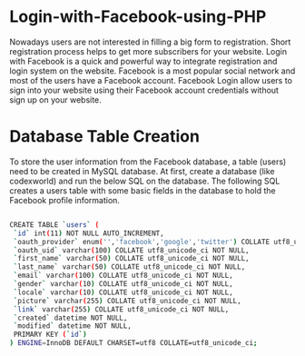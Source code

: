 # Login-with-Facebook-using-PHP
Nowadays users are not interested in filling a big form to registration. Short registration process helps to get more subscribers for your website. Login with Facebook is a quick and powerful way to integrate registration and login system on the website. Facebook is a most popular social network and most of the users have a Facebook account. Facebook Login allow users to sign into your website using their Facebook account credentials without sign up on your website. 


# Database Table Creation

To store the user information from the Facebook database, a table (users) need to be created in MySQL database. At first, create a database (like codexworld) and run the below SQL on the database. The following SQL creates a users table with some basic fields in the database to hold the Facebook profile information.

```sh

CREATE TABLE `users` (
 `id` int(11) NOT NULL AUTO_INCREMENT,
 `oauth_provider` enum('','facebook','google','twitter') COLLATE utf8_unicode_ci NOT NULL,
 `oauth_uid` varchar(100) COLLATE utf8_unicode_ci NOT NULL,
 `first_name` varchar(50) COLLATE utf8_unicode_ci NOT NULL,
 `last_name` varchar(50) COLLATE utf8_unicode_ci NOT NULL,
 `email` varchar(100) COLLATE utf8_unicode_ci NOT NULL,
 `gender` varchar(10) COLLATE utf8_unicode_ci NOT NULL,
 `locale` varchar(10) COLLATE utf8_unicode_ci NOT NULL,
 `picture` varchar(255) COLLATE utf8_unicode_ci NOT NULL,
 `link` varchar(255) COLLATE utf8_unicode_ci NOT NULL,
 `created` datetime NOT NULL,
 `modified` datetime NOT NULL,
 PRIMARY KEY (`id`)
) ENGINE=InnoDB DEFAULT CHARSET=utf8 COLLATE=utf8_unicode_ci;

```